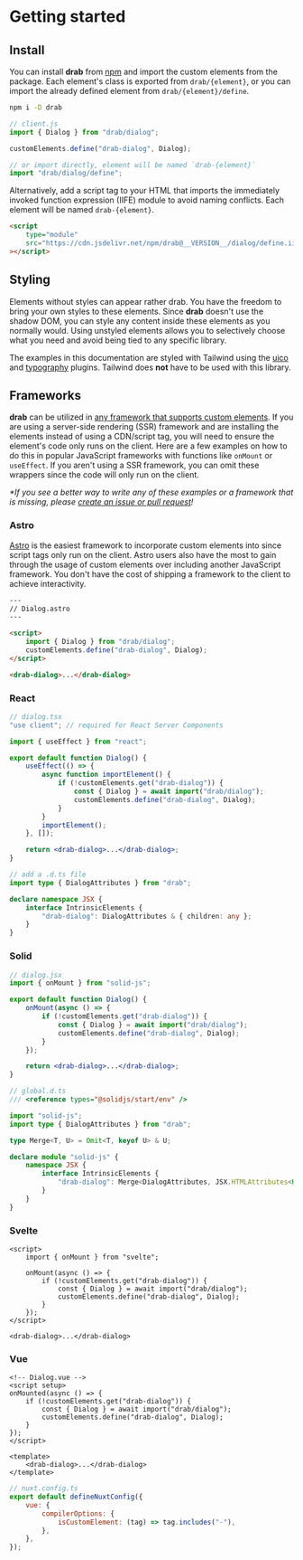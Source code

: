 # Getting started

## Install

You can install **drab** from [npm](https://www.npmjs.com/package/drab) and import the custom elements from the package. Each element's class is exported from `drab/{element}`, or you can import the already defined element from `drab/{element}/define`.

```bash
npm i -D drab
```

```js
// client.js
import { Dialog } from "drab/dialog";

customElements.define("drab-dialog", Dialog);

// or import directly, element will be named `drab-{element}`
import "drab/dialog/define";
```

Alternatively, add a script tag to your HTML that imports the immediately invoked function expression (IIFE) module to avoid naming conflicts. Each element will be named `drab-{element}`.

```html
<script
	type="module"
	src="https://cdn.jsdelivr.net/npm/drab@__VERSION__/dialog/define.iife.js"
></script>
```

## Styling

Elements without styles can appear rather drab. You have the freedom to bring your own styles to these elements. Since **drab** doesn't use the shadow DOM, you can style any content inside these elements as you normally would. Using unstyled elements allows you to selectively choose what you need and avoid being tied to any specific library.

The examples in this documentation are styled with Tailwind using the [uico](https://uico.robino.dev) and [typography](https://tailwindcss.com/docs/typography-plugin) plugins. Tailwind does **not** have to be used with this library.

## Frameworks

**drab** can be utilized in [any framework that supports custom elements](https://custom-elements-everywhere.com/). If you are using a server-side rendering (SSR) framework and are installing the elements instead of using a CDN/script tag, you will need to ensure the element's code only runs on the client. Here are a few examples on how to do this in popular JavaScript frameworks with functions like `onMount` or `useEffect`. If you aren't using a SSR framework, you can omit these wrappers since the code will only run on the client.

_\*If you see a better way to write any of these examples or a framework that is missing, please [create an issue or pull request](https://github.com/rossrobino/drab/issues)!_

### Astro

[Astro](https://docs.astro.build/en/guides/client-side-scripts/#web-components-with-custom-elements) is the easiest framework to incorporate custom elements into since script tags only run on the client. Astro users also have the most to gain through the usage of custom elements over including another JavaScript framework. You don't have the cost of shipping a framework to the client to achieve interactivity.

```html
---
// Dialog.astro
---

<script>
	import { Dialog } from "drab/dialog";
	customElements.define("drab-dialog", Dialog);
</script>

<drab-dialog>...</drab-dialog>
```

### React

```jsx
// dialog.tsx
"use client"; // required for React Server Components

import { useEffect } from "react";

export default function Dialog() {
	useEffect(() => {
		async function importElement() {
			if (!customElements.get("drab-dialog")) {
				const { Dialog } = await import("drab/dialog");
				customElements.define("drab-dialog", Dialog);
			}
		}
		importElement();
	}, []);

	return <drab-dialog>...</drab-dialog>;
}
```

```ts
// add a .d.ts file
import type { DialogAttributes } from "drab";

declare namespace JSX {
	interface IntrinsicElements {
		"drab-dialog": DialogAttributes & { children: any };
	}
}
```

### Solid

```jsx
// dialog.jsx
import { onMount } from "solid-js";

export default function Dialog() {
	onMount(async () => {
		if (!customElements.get("drab-dialog")) {
			const { Dialog } = await import("drab/dialog");
			customElements.define("drab-dialog", Dialog);
		}
	});

	return <drab-dialog>...</drab-dialog>;
}
```

```ts
// global.d.ts
/// <reference types="@solidjs/start/env" />

import "solid-js";
import type { DialogAttributes } from "drab";

type Merge<T, U> = Omit<T, keyof U> & U;

declare module "solid-js" {
	namespace JSX {
		interface IntrinsicElements {
			"drab-dialog": Merge<DialogAttributes, JSX.HTMLAttributes<HTMLElement>>;
		}
	}
}
```

### Svelte

```svelte
<script>
	import { onMount } from "svelte";

	onMount(async () => {
		if (!customElements.get("drab-dialog")) {
			const { Dialog } = await import("drab/dialog");
			customElements.define("drab-dialog", Dialog);
		}
	});
</script>

<drab-dialog>...</drab-dialog>
```

### Vue

```vue
<!-- Dialog.vue -->
<script setup>
onMounted(async () => {
	if (!customElements.get("drab-dialog")) {
		const { Dialog } = await import("drab/dialog");
		customElements.define("drab-dialog", Dialog);
	}
});
</script>

<template>
	<drab-dialog>...</drab-dialog>
</template>
```

```js
// nuxt.config.ts
export default defineNuxtConfig({
	vue: {
		compilerOptions: {
			isCustomElement: (tag) => tag.includes("-"),
		},
	},
});
```
